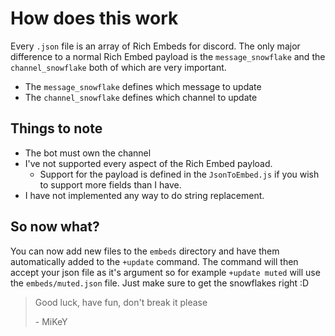 # How does this work
Every `.json` file is an array of Rich Embeds for discord. The only major 
difference to a normal Rich Embed payload is the `message_snowflake` and 
the `channel_snowflake` both of which are very important.

- The `message_snowflake` defines which message to update
- The `channel_snowflake` defines which channel to update

## Things to note
- The bot must own the channel
- I've not supported every aspect of the Rich Embed payload. 
  - Support for the payload is defined in the `JsonToEmbed.js` if you wish to support more fields than I have.
- I have not implemented any way to do string replacement.

## So now what?
You can now add new files to the `embeds` directory and have them automatically
added to the `+update` command. The command will then accept your json file
as it's argument so for example `+update muted` will use the `embeds/muted.json`
file. Just make sure to get the snowflakes right :D

> Good luck, have fun, don't break it please
> 
> \- MiKeY
